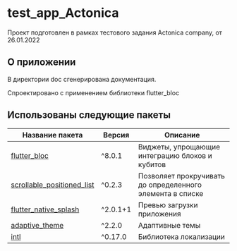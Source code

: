 # test_app_Actonica

Проект подготовлен в рамках тестового задания Actonica company, от 26.01.2022

## О приложении

В директории doc сгенерирована документация.

Спроектировано с применением библиотеки flutter_bloc

## Использованы следующие пакеты

| Название пакета                                           | Версия        | Описание                                                 |
| --------------------------------------------------------- | ------------- | -------------------------------------------------------- |
| [flutter_bloc][flutter_bloc]                              | ^8.0.1        | Виджеты, упрощающие интеграцию блоков и кубитов          |                                 |
| [scrollable_positioned_list][scrollable_positioned_list]  | ^0.2.3        | Позволяет прокручивать до определенного элемента в списке|
| [flutter_native_splash][flutter_native_splash]            | ^2.0.1+1      | Превью загрузки приложения                               |
| [adaptive_theme][adaptive_theme]                          | ^2.2.0        | Адаптивные темы                                          |
| [intl][intl]                                              | ^0.17.0       | Библиотека локализации                                   |

[flutter_bloc]: <https://pub.dev/packages/flutter_bloc>
[scrollable_positioned_list]: <https://pub.dev/packages/scrollable_positioned_list>
[flutter_native_splash]: <https://pub.dev/packages/flutter_native_splash>
[adaptive_theme]: <https://pub.dev/packages/adaptive_theme>
[intl]: <https://pub.dev/packages/intl>
